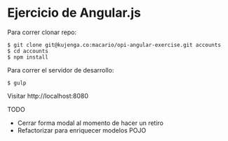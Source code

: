 Ejercicio de Angular.js
=======================


Para correr clonar repo:

    $ git clone git@kujenga.co:macario/opi-angular-exercise.git accounts
    $ cd accounts
    $ npm install


Para correr el servidor de desarrollo:

    $ gulp


Visitar http://localhost:8080


TODO

- Cerrar forma modal al momento de hacer un retiro
- Refactorizar para enriquecer modelos POJO
